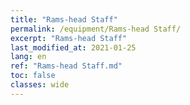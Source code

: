 ```yaml
---
title: "Rams-head Staff"
permalink: /equipment/Rams-head Staff/
excerpt: "Rams-head Staff"
last_modified_at: 2021-01-25
lang: en
ref: "Rams-head Staff.md"
toc: false
classes: wide
---
```


